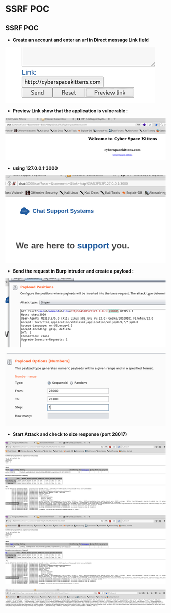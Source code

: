 # SSRF POC

## SSRF POC

* **Create an account and enter an url in Direct message Link field**

![](../../../.gitbook/assets/ce7cb311c1324a4c8ffd1f418960056e.png)

* **Preview Link show that the application is vulnerable :**

![](../../../.gitbook/assets/723578e5fb744a75a727e1bf592d1240.png)

* **using 127.0.0.1:3000**

![](../../../.gitbook/assets/0b8c249d7d4c43598819a2ee535c1b6b.png)

* **Send the request in Burp intruder and create a payload :**

![](../../../.gitbook/assets/a3d3606c01c2471793810cbe385d45b5.png)

![](../../../.gitbook/assets/a29ba52a68564ebebcc6dfbb027c9344.png)

* **Start Attack and check to size response  \(port 28017\)**

![](../../../.gitbook/assets/306040629f984929af57def2a446a60f.png)

![](../../../.gitbook/assets/7caba5213e6d41a8a310d70cad62ce9a.png)

![](../../../.gitbook/assets/473b3688d98c455a8e1c7267fd1ab948.png)


